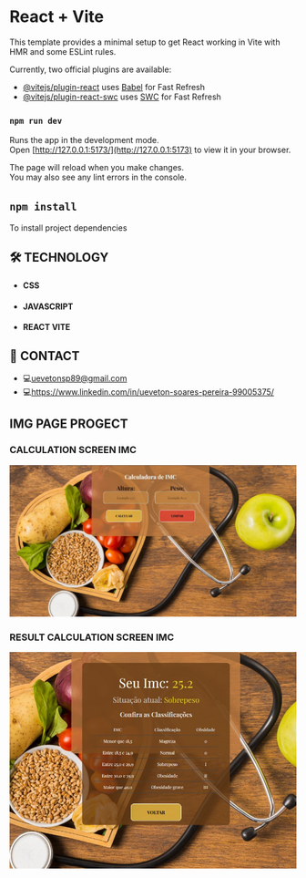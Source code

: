 # React + Vite

This template provides a minimal setup to get React working in Vite with HMR and some ESLint rules.

Currently, two official plugins are available:

- [@vitejs/plugin-react](https://github.com/vitejs/vite-plugin-react/blob/main/packages/plugin-react/README.md) uses [Babel](https://babeljs.io/) for Fast Refresh
- [@vitejs/plugin-react-swc](https://github.com/vitejs/vite-plugin-react-swc) uses [SWC](https://swc.rs/) for Fast Refresh

### `npm run dev`

Runs the app in the development mode.\
Open [http://127.0.0.1:5173/](http://127.0.0.1:5173) to view it in your browser.

The page will reload when you make changes.\
You may also see any lint errors in the console.

## `npm install`
To install project dependencies

<h2>🛠 TECHNOLOGY</h2>
<ul>
    <li>
        <h4>CSS</h4>
    </li>
    <li>
        <h4>JAVASCRIPT</h4>
    </li>
    <li>
        <h4>REACT VITE</h4>
    </li>
</ul>

## 📲 CONTACT

- 💻uevetonsp89@gmail.com
- 💻https://www.linkedin.com/in/ueveton-soares-pereira-99005375/

## IMG PAGE PROGECT
<div>
    <h3> CALCULATION SCREEN IMC</h3>
    <img src=".github/Tela Calculo.JPG">
    <h3> RESULT CALCULATION SCREEN IMC</h3>
    <img src=".github/Tela Resultado Calculo.JPG">
</div>